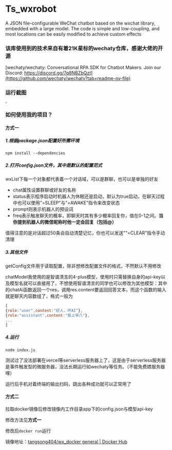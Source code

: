 # Ts_wxrobot
A JSON file-configurable WeChat chatbot based on the wxchat library, embedded with a large model. The code is simple and low-coupling, and most locations can be easily modified to achieve custom effects

### 该库使用到的技术来自有着21K星标的wechaty仓库，感谢大佬的开源

[wechaty/wechaty: Conversational RPA SDK for Chatbot Makers. Join our Discord: https://discord.gg/7q8NBZbQzt](https://github.com/wechaty/wechaty?tab=readme-ov-file)

### 运行截图

<img src="https://s2.loli.net/2024/12/15/IS12hWTatLcg8XO.jpg" style="zoom:33%;" />

### 如何使用我的项目？

#### 方式一

##### 1.根据package.json配置好所需环境

```
npm install --dependencies
```

##### 2.打开config.json文件，其中是默认的配置范式

wxList下每一个对象都代表着一个对话域，可以是群聊，也可以是单独的好友

- chat属性设置群聊或好友的名称
- status表示程序启动时机器人为休眠还是启动，默认为true启动，在聊天过程中也可以使用"=SLEEP"与"=AWAKE"指令来改变状态
- prompt则表示机器人的预设词
- freq表示触发聊天的概率，即聊天时其有多少概率回复你，值在0-1之间。**当你提到机器人的微信昵称时他一定会回复（包括@）**

值得注意的是对话超过50条会自动清楚记忆，你也可以发送""=CLEAR"指令手动清理

##### 3.其他文件

getConfig文件用于读取配置，除非想修改配置文件的格式，不然默认不用修改

chatModel我使用的是智谱清言的4-plus模型，使用时只需替换自身的api-key以及模型名就可以直接用了，不想使用智谱清言的同学也可以修改为其他模型：其中的chatAi函数返回一个res，调用res.content要返回回答文本，而这个函数的输入就是聊天内容数组了，格式一般为

```js
[
{role:"user",content:"好人，坏AI"},
{role:"assistant",content:"我上早八"},
...
]
```

##### 4.运行

```
node index.js
```

测试过了没法部署在vercel等serverless服务器上了，这是由于serverless服务器是事件触发型的微服务器，没法长期运行如wechaty等任务。（不能免费嫖服务器哩）

运行后手机对着终端的输出扫码，跳出各种成功就可以正常用了

#### 方式二

拉取docker镜像后修改镜像内工作目录app下的config.json与模型api-key

修改方法见**方式一**

修改后`docker run`运行

镜像地址：[tangsong404/wx_docker general | Docker Hub](https://hub.docker.com/repository/docker/tangsong404/wx_docker/general)

